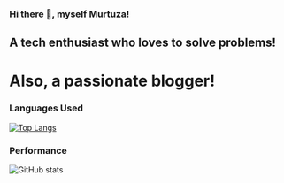 ### Hi there 👋, myself Murtuza!
## A tech enthusiast who loves to solve problems!
# Also, a passionate blogger!


### Languages Used

[![Top Langs](https://github-readme-stats.vercel.app/api/top-langs/?username=murtuzaalisurti)](https://github.com/murtuzaalisurti)


### Performance

![GitHub stats](https://github-readme-stats.vercel.app/api?username=murtuzaalisurti&show_icons=true)  


